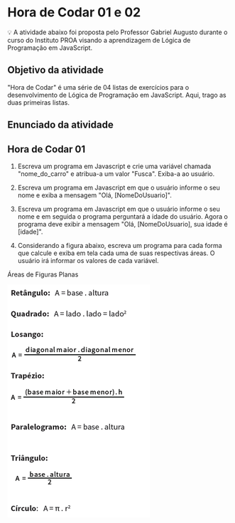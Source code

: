 # Hora de Codar 01 e 02 
💡 A atividade abaixo foi proposta pelo Professor Gabriel Augusto durante o curso do Instituto PROA visando a aprendizagem de Lógica de Programação em JavaScript.


## Objetivo da atividade 

"Hora de Codar" é uma série de 04 listas de exercícios para o desenvolvimento de Lógica de Programação em JavaScript. Aqui, trago as duas primeiras listas.


## Enunciado da atividade 

## Hora de Codar 01 

1. Escreva um programa em Javascript e crie uma variável chamada "nome_do_carro" e atribua-a um valor "Fusca". Exiba-a ao usuário.
   
2. Escreva um programa em Javascript em que o usuário informe o seu nome e exiba a mensagem "Olá, [NomeDoUsuario]".
   
3. Escreva um programa em Javascript em que o usuário informe o seu nome e em seguida o programa perguntará a idade do usuário. Agora o programa deve exibir a mensagem "Olá, [NomeDoUsuario], sua idade é [idade]".

4. Considerando a figura abaixo, escreva um programa para cada forma que calcule e exiba em tela cada uma de suas respectivas áreas. O usuário irá informar os valores de cada variável.

Áreas de Figuras Planas

<img src="areaFiguras.png" alt="Cálculo de áreas de figuras planas">
